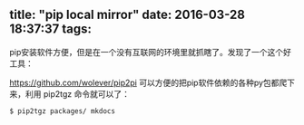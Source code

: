 title: "pip local mirror"
date: 2016-03-28 18:37:37
tags:
---

pip安装软件方便，但是在一个没有互联网的环境里就抓瞎了。发现了一个这个好工具：

https://github.com/wolever/pip2pi 可以方便的把pip软件依赖的各种py包都爬下来，利用 pip2tgz 命令就可以了：

```
$ pip2tgz packages/ mkdocs
```



